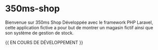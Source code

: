 # 350ms-shop

Bienvenue sur 350ms Shop
Développée avec le framework PHP Laravel, cette application fictive a pour but de montrer un magasin fictif ainsi que son système de gestion de stock.

{{ EN COURS DE DÉVELOPPEMENT }}
